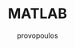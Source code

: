 ---
author: provopoulos
title: MATLAB
year: 1979
image_url: /images/matlab.jpg
caption: 'Η πρώτη πρώιμη έκδοση της γλώσσας προγραμματισμού Matlab ολοκληρώθηκε στα τέλη της δεκαετίας του ‘70. Σχεδιάστηκε από τον καθηγητή CleveMoler του Πανεπιστημίου του Νέου Μεξικού και προοριζόταν αρχικά για να βοηθήσει τους μαθητές να χρησιμοποιήσουν έτοιμες βιβλιοθήκες λογισμικού μαθηματικών χωρίς να απαιτείται η γνώση της γλώσσας προγραμματισμού FORTRAN. Οι ρίζες της ξεκίνησαν από την ακαδημαϊκή κοινότητα αλλά εξαπλώθηκε γρήγορα σε πολλούς άλλους τομείς της πληροφορικής. Σήμερα χρησιμοποιείται ευρέως σε επιστημονικούς τομείς όπως η μηχανική και τα οικονομικά.'
license_url: 'https://www.flickr.com/photos/hasdeu/49959632727'
license_text: Courtesy of Flickr
categories:
  - Εργαλεία
tags:
  - Προγραμματισμός
  - Matrix Laboratory
  - Multi-paradigm
---